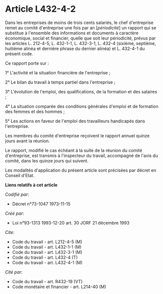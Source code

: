# Article L432-4-2

Dans les entreprises de moins de trois cents salariés, le chef d'entreprise remet au comité d'entreprise une fois par an
[*périodicité*] un rapport qui se substitue à l'ensemble des informations et documents à caractère économique, social et
financier, quelle que soit leur périodicité, prévus par les articles L. 212-4-5, L. 432-1-1, L. 432-3-1, L. 432-4 (sixième,
septième, huitième alinéa et dernière phrase du dernier alinéa) et L. 432-4-1 du présent code.

Ce rapport porte sur :

1° L'activité et la situation financière de l'entreprise ;

2° Le bilan du travail à temps partiel dans l'entreprise ;

3° L'évolution de l'emploi, des qualifications, de la formation et des salaires ;

4° La situation comparée des conditions générales d'emploi et de formation des femmes et des hommes ;

5° Les actions en faveur de l'emploi des travailleurs handicapés dans l'entreprise.

Les membres du comité d'entreprise reçoivent le rapport annuel quinze jours avant la réunion.

Le rapport, modifié le cas échéant à la suite de la réunion du comité d'entreprise, est transmis à l'inspecteur du travail,
accompagné de l'avis du comité, dans les quinze jours qui suivent.

Les modalités d'application du présent article sont précisées par décret en Conseil d'Etat.

**Liens relatifs à cet article**

_Codifié par_:

  - Décret n°73-1047 1973-11-15

_Créé par_:

  - Loi n°93-1313 1993-12-20 art. 30 JORF 21 décembre 1993

_Cite_:

  - Code du travail - art. L212-4-5 (M)
  - Code du travail - art. L432-1-1 (M)
  - Code du travail - art. L432-3-1 (M)
  - Code du travail - art. L432-4 (T)
  - Code du travail - art. L432-4-1 (M)

_Cité par_:

  - Code du travail - art. R432-19 (VT)
  - Code monétaire et financier - art. L214-40 (M)
